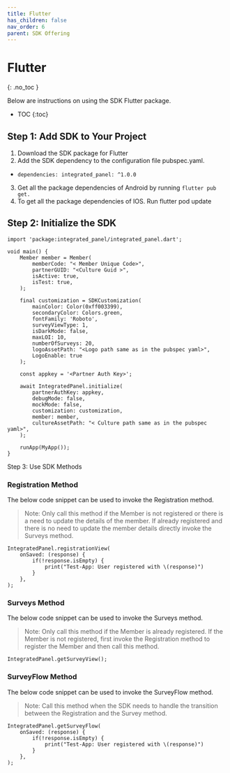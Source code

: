 ```yaml
---
title: Flutter
has_children: false
nav_order: 6
parent: SDK Offering
---
```


# Flutter
{: .no_toc }

Below are instructions on using the SDK Flutter package.

* TOC
{:toc}

## Step 1: Add SDK to Your Project

1.	Download the SDK package for Flutter
2.	Add the SDK dependency to the configuration file pubspec.yaml.
- ``` dependencies: integrated_panel: ^1.0.0  ```
3. Get all the package dependencies of Android by running ```flutter pub get. ```
4. To get all the package dependencies of IOS. Run flutter pod update

## Step 2: Initialize the SDK

```plaintext
import 'package:integrated_panel/integrated_panel.dart';

void main() {
    Member member = Member(
        memberCode: "< Member Unique Code>",
        partnerGUID: "<Culture Guid >",
        isActive: true,
        isTest: true,
    );
    
    final customization = SDKCustomization(
        mainColor: Color(0xff003399),
        secondaryColor: Colors.green,
        fontFamily: 'Roboto',
        surveyViewType: 1,
        isDarkMode: false,
        maxLOI: 10,
        numberOfSurveys: 20,
        logoAssetPath: "<Logo path same as in the pubspec yaml>",
        LogoEnable: true
    );
    
    const appkey = '<Partner Auth Key>';
    
    await IntegratedPanel.initialize(
        partnerAuthKey: appkey,
        debugMode: false,
        mockMode: false,
        customization: customization,
        member: member,
        cultureAssetPath: "< Culture path same as in the pubspec         yaml>",
    );
    
    runApp(MyApp());
}
```

Step 3: Use SDK Methods


### Registration Method

The below code snippet can be used to invoke the Registration method.
> Note: Only call this method if the Member is not registered or there is a need to update the details of the member. If already registered and there is no need to update the member details directly invoke the Surveys method.

```plaintext
IntegratedPanel.registrationView(
    onSaved: (response) {
        if(!response.isEmpty) {
            print("Test-App: User registered with \(response)")
        }
    },
);

```

### Surveys Method

The below code snippet can be used to invoke the Surveys method. 
> Note: Only call this method if the Member is already registered. If the Member is not registered, first invoke the Registration method to register the Member and then call this method.

```plaintext
IntegratedPanel.getSurveyView();
```

### SurveyFlow Method

The below code snippet can be used to invoke the SurveyFlow method. 
> Note: Call this method when the SDK needs to handle the transition between the Registration and the Survey method.

```plaintext
IntegratedPanel.getSurveyFlow(
    onSaved: (response) {
        if(!response.isEmpty) {
            print("Test-App: User registered with \(response)")
        }
    },
);

```
